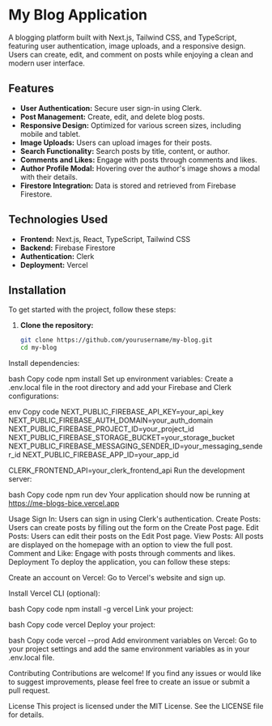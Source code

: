 # My Blog Application

A blogging platform built with Next.js, Tailwind CSS, and TypeScript, featuring user authentication, image uploads, and a responsive design. Users can create, edit, and comment on posts while enjoying a clean and modern user interface.

## Features

- **User Authentication:** Secure user sign-in using Clerk.
- **Post Management:** Create, edit, and delete blog posts.
- **Responsive Design:** Optimized for various screen sizes, including mobile and tablet.
- **Image Uploads:** Users can upload images for their posts.
- **Search Functionality:** Search posts by title, content, or author.
- **Comments and Likes:** Engage with posts through comments and likes.
- **Author Profile Modal:** Hovering over the author's image shows a modal with their details.
- **Firestore Integration:** Data is stored and retrieved from Firebase Firestore.

## Technologies Used

- **Frontend:** Next.js, React, TypeScript, Tailwind CSS
- **Backend:** Firebase Firestore
- **Authentication:** Clerk
- **Deployment:** Vercel

## Installation

To get started with the project, follow these steps:

1. **Clone the repository:**
   ```bash
   git clone https://github.com/yourusername/my-blog.git
   cd my-blog
Install dependencies:

bash
Copy code
npm install
Set up environment variables: Create a .env.local file in the root directory and add your Firebase and Clerk configurations:

env
Copy code
NEXT_PUBLIC_FIREBASE_API_KEY=your_api_key
NEXT_PUBLIC_FIREBASE_AUTH_DOMAIN=your_auth_domain
NEXT_PUBLIC_FIREBASE_PROJECT_ID=your_project_id
NEXT_PUBLIC_FIREBASE_STORAGE_BUCKET=your_storage_bucket
NEXT_PUBLIC_FIREBASE_MESSAGING_SENDER_ID=your_messaging_sender_id
NEXT_PUBLIC_FIREBASE_APP_ID=your_app_id

CLERK_FRONTEND_API=your_clerk_frontend_api
Run the development server:

bash
Copy code
npm run dev
Your application should now be running at https://me-blogs-bice.vercel.app

Usage
Sign In: Users can sign in using Clerk's authentication.
Create Posts: Users can create posts by filling out the form on the Create Post page.
Edit Posts: Users can edit their posts on the Edit Post page.
View Posts: All posts are displayed on the homepage with an option to view the full post.
Comment and Like: Engage with posts through comments and likes.
Deployment
To deploy the application, you can follow these steps:

Create an account on Vercel: Go to Vercel's website and sign up.

Install Vercel CLI (optional):

bash
Copy code
npm install -g vercel
Link your project:

bash
Copy code
vercel
Deploy your project:

bash
Copy code
vercel --prod
Add environment variables on Vercel: Go to your project settings and add the same environment variables as in your .env.local file.

Contributing
Contributions are welcome! If you find any issues or would like to suggest improvements, please feel free to create an issue or submit a pull request.

License
This project is licensed under the MIT License. See the LICENSE file for details.

